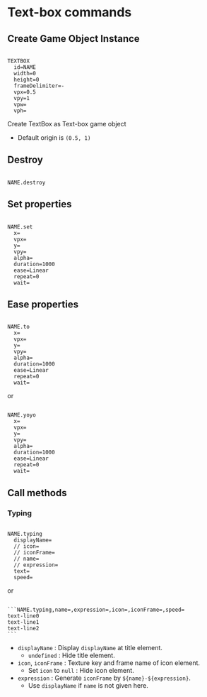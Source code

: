 # Text-box commands

## Create Game Object Instance

```

TEXTBOX
  id=NAME
  width=0
  height=0
  frameDelimiter=-
  vpx=0.5
  vpy=1
  vpw=
  vph=

```

Create TextBox as Text-box game object

- Default origin is `(0.5, 1)`

## Destroy

```

NAME.destroy

```

## Set properties

```

NAME.set
  x=
  vpx=
  y=
  vpy=
  alpha=
  duration=1000
  ease=Linear
  repeat=0
  wait=

```

## Ease properties

```

NAME.to
  x=
  vpx=
  y=
  vpy=
  alpha=
  duration=1000
  ease=Linear
  repeat=0
  wait=
```

or

```

NAME.yoyo
  x=
  vpx=
  y=
  vpy=
  alpha=
  duration=1000
  ease=Linear
  repeat=0
  wait=

```

## Call methods

### Typing

```

NAME.typing
  displayName=
  // icon=
  // iconFrame=
  // name=
  // expression=
  text=
  speed=

```

or

~~~

```NAME.typing,name=,expression=,icon=,iconFrame=,speed=
text-line0
text-line1
text-line2
```

~~~

- `displayName` : Display `displayName` at title element.
    - `undefined` : Hide title element.
- `icon`, `iconFrame` : Texture key and frame name of icon element.
  - Set `icon` to `null` : Hide icon element.
- `expression` : Generate `iconFrame` by `${name}-${expression}`.
    - Use `displayName` if `name` is not given here.